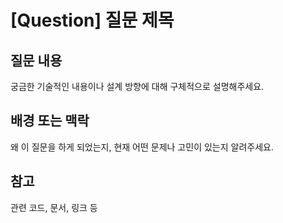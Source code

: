 # [Question] 질문 제목



## 질문 내용
궁금한 기술적인 내용이나 설계 방향에 대해 구체적으로 설명해주세요.



## 배경 또는 맥락
왜 이 질문을 하게 되었는지, 현재 어떤 문제나 고민이 있는지 알려주세요.



## 참고
관련 코드, 문서, 링크 등

